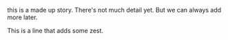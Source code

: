 this is a made up story. There's not much detail yet. But we can always add more later.

This is a line that adds some zest.